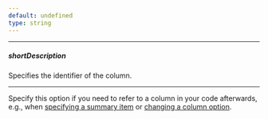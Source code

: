 ```yaml
---
default: undefined
type: string
---
```

---
##### shortDescription
Specifies the identifier of the column.

---
Specify this option if you need to refer to a column in your code afterwards, e.g., when [specifying a summary item](/api-reference/10%20UI%20Widgets/dxDataGrid/1%20Configuration/summary/groupItems/column.md '/Documentation/ApiReference/UI_Widgets/dxDataGrid/Configuration/summary/groupItems/#column') or [changing a column option](/api-reference/10%20UI%20Widgets/dxDataGrid/3%20Methods/columnOption(id_optionName_optionValue).md '/Documentation/ApiReference/UI_Widgets/dxDataGrid/Methods/#columnOptionid_optionName_optionValue').